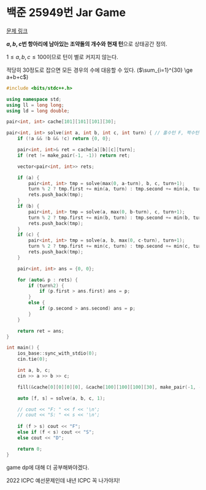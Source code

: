 # 백준 25949번 Jar Game

[문제 링크](https://www.acmicpc.net/problem/25949)

**$a, b, c$번 항아리에 남아있는 조약돌의 개수와 현재 턴**으로 상태공간 정의.

$1 \le a, b, c \le 100$이므로 턴이 별로 커지지 않는다.

적당히 30정도로 잡으면 모든 경우의 수에 대응할 수 있다.  ($\sum_{i=1}^{30} \ge a+b+c$)

```cpp
#include <bits/stdc++.h>

using namespace std;
using ll = long long;
using ld = long double;

pair<int, int> cache[101][101][101][30];

pair<int, int> solve(int a, int b, int c, int turn) { // 홀수턴 F, 짝수턴 S
    if (!a && !b && !c) return {0, 0};

    pair<int, int>& ret = cache[a][b][c][turn];
    if (ret != make_pair(-1, -1)) return ret;

    vector<pair<int, int>> rets;

    if (a) {
        pair<int, int> tmp = solve(max(0, a-turn), b, c, turn+1);
        turn % 2 ? tmp.first += min(a, turn) : tmp.second += min(a, turn);
        rets.push_back(tmp);
    }
    if (b) {
        pair<int, int> tmp = solve(a, max(0, b-turn), c, turn+1);
        turn % 2 ? tmp.first += min(b, turn) : tmp.second += min(b, turn);
        rets.push_back(tmp);
    }
    if (c) {
        pair<int, int> tmp = solve(a, b, max(0, c-turn), turn+1);
        turn % 2 ? tmp.first += min(c, turn) : tmp.second += min(c, turn);
        rets.push_back(tmp);
    }

    pair<int, int> ans = {0, 0};

    for (auto& p : rets) {
        if (turn%2) {
            if (p.first > ans.first) ans = p;
        }
        else {
            if (p.second > ans.second) ans = p;
        }
    }

    return ret = ans;
}

int main() {
    ios_base::sync_with_stdio(0);
    cin.tie(0);

    int a, b, c;    
    cin >> a >> b >> c;

    fill(&cache[0][0][0][0], &cache[100][100][100][30], make_pair(-1, -1));

    auto [f, s] = solve(a, b, c, 1);

    // cout << "F: " << f << '\n';
    // cout << "S: " << s << '\n';
    
    if (f > s) cout << "F";
    else if (f < s) cout << "S";
    else cout << "D";

    return 0;
}
```

game dp에 대해 더 공부해봐야겠다.

2022 ICPC 예선문제인데 내년 ICPC 꼭 나가야지!
